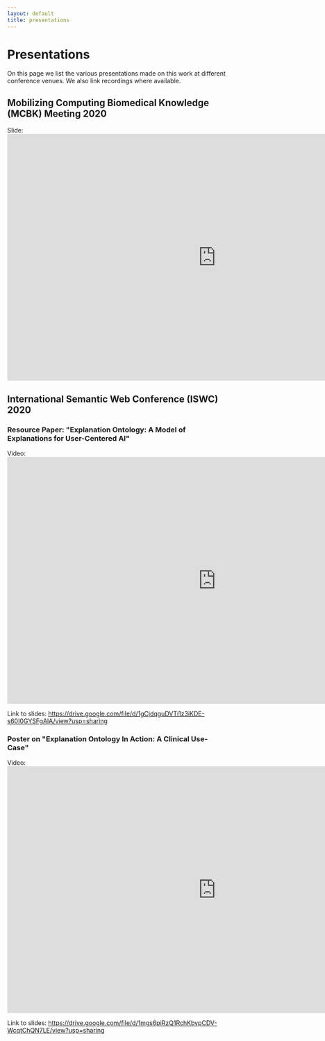 ```yaml
---
layout: default
title: presentations
---
```


<h1>Presentations</h1>

On this page we list the various presentations made on this work at different conference venues. We also link recordings where available. 

<h2>Mobilizing Computing Biomedical Knowledge (MCBK) Meeting 2020</h2>
Slide: <iframe src="https://drive.google.com/file/d/1FutUYgFMYoxHnH-hNcqXnMj7GhE8T8as/view?usp=sharing" frameborder="0" width="960" height="569" allowfullscreen="true" mozallowfullscreen="true" webkitallowfullscreen="true"></iframe>

<h2>International Semantic Web Conference (ISWC) 2020</h2>
<h3>Resource Paper: "Explanation Ontology: A Model of Explanations for User-Centered AI"</h3>
Video:
<iframe src="https://drive.google.com/file/d/1WigmXnmxyuGmWNyMOxlzVe7RT48Nkmsb/view?usp=sharing" frameborder="0" width="960" height="569" allowfullscreen="true" mozallowfullscreen="true" webkitallowfullscreen="true"></iframe>

Link to slides: <a href="https://drive.google.com/file/d/1gCjdqguDVTi1z3iKDE-s60I0GYSFgAlA/view?usp=sharing">https://drive.google.com/file/d/1gCjdqguDVTi1z3iKDE-s60I0GYSFgAlA/view?usp=sharing</a>

<h3>Poster on "Explanation Ontology In Action: A Clinical Use-Case"</h3>

Video: <iframe src="https://www.youtube.com/watch?v=2m9FVYlavsM" frameborder="0" width="960" height="569" allowfullscreen="true" mozallowfullscreen="true" webkitallowfullscreen="true"></iframe>

Link to slides: <a href="https://drive.google.com/file/d/1mgs6piRzQ1RchKbvpCDV-WcqtChQN7LE/view?usp=sharing">https://drive.google.com/file/d/1mgs6piRzQ1RchKbvpCDV-WcqtChQN7LE/view?usp=sharing</a>


